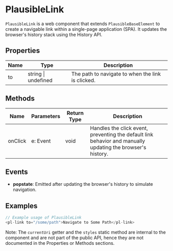 # PlausibleLink

`PlausibleLink` is a web component that extends `PlausibleBaseElement` to create a navigable link within a single-page application (SPA). It updates the browser's history stack using the History API.

## Properties

| Name   | Type   | Description                                      |
|--------|--------|--------------------------------------------------|
| to     | string \| undefined | The path to navigate to when the link is clicked. |

## Methods

| Name    | Parameters   | Return Type | Description                                      |
|---------|--------------|-------------|--------------------------------------------------|
| onClick | e: Event     | void        | Handles the click event, preventing the default link behavior and manually updating the browser's history. |

## Events

- **popstate**: Emitted after updating the browser's history to simulate navigation.

## Examples

```typescript
// Example usage of PlausibleLink
<pl-link to="/some/path">Navigate to Some Path</pl-link>
```

Note: The `currentUri` getter and the `styles` static method are internal to the component and are not part of the public API, hence they are not documented in the Properties or Methods sections.